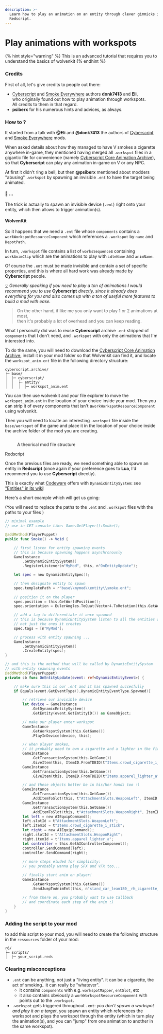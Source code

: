 ```yaml
---
description: >-
  Learn how to play an animation on an entity through clever gimmicks in
  Redscript.
---
```


# Play animations with workspots

{% hint style="warning" %}
This is an advanced tutorial that requires you to understand the basics of wolvenkit
{% endhint %}

### Credits

First of all, let's give credits to people out there:

* [Cyberscript](https://www.nexusmods.com/cyberpunk2077/mods/6475) and [Smoke Everywhere](https://www.nexusmods.com/cyberpunk2077/mods/7768) authors **donk7413** and **Eli**,\
  who originally found out how to play animation through workspots.\
  All credits to them in that regard.
* **psiberx** for his numerous hints and advices, as always.

### How to ?

It started from a talk with **@Eli** and **@donk7413** the authors of [Cyberscript](https://www.nexusmods.com/cyberpunk2077/mods/6475) and [Smoke Everywhere](https://www.nexusmods.com/cyberpunk2077/mods/7768) mods.

When asked details about how they managed to have V smokes a cigarette anywhere in-game, they mentioned having merged all `.workspot` files in a gigantic file for convenience (namely [Cyberscript Core Animation Archive](https://www.nexusmods.com/cyberpunk2077/mods/7691)), so that **Cyberscript** can play any animation in-game on V or any NPC.

At first it didn't ring a bell, but then **@psiberx** mentioned about modders "abusing" `.workspot` by spawning an invisible `.ent` to have the target being animated.

#### :thinking: ...

The trick is actually to spawn an invisible device (`.ent`) right onto your entity, which then allows to trigger animation(s).

#### WolvenKit

So it happens that we need a `.ent` file whose `components` contains a `workWorkspotResourceComponent` which references a `.workspot` by `name` and `DepotPath`.

In turn, `.workspot` file contains a list of `worksSequence`s containing `workAnimClip` which are the animations to play with `idleName` and `animName`.

Of course the `.ent` must be made invisible and contain a set of specific properties, and this is where all hard work was already made by **Cyberscript** people.

[💡](https://emojipedia.org/light-bulb/) _Generally speaking if you need to play a ton of animations I would recommend you to use_ **Cyberscript** _directly, since it already does everything for you and also comes up with a ton of useful more features to build a mod with ease._

> On the other hand, if like me you only want to play 1 or 2 animations at most,\
> then it's probably a lot of overhead and you can keep reading.

What I personally did was to reuse **Cyberscript** archive `.ent` stripped of `components` that I don't need, and `.workspot` with only the animations that I'm interested into.

To do the same, you will need to download the [Cyberscript Core Animation Archive](https://www.nexusmods.com/cyberpunk2077/mods/7691), install it in your mod folder so that Wolvenkit can find it, and locate the `workspot_anim.ent` file in the following directory structure:

```
cyberscript.archive/
├─ base/
│  ├─ cyberscript/
│  │  ├─ entity/
│  │  │  ├─ workspot_anim.ent
```

You can then use wolvenkit and your file explorer to move the `workspot_anim.ent` in the location of your choice inside your mod. Then you can strip it of every components that isn't a`workWorkspotResourceComponent` using wolvenkit.

Then you will need to locate an interesting `.workspot`  file inside the `base/workspot` of the game and place it in the location of your choice inside the archive folder of the mod you are creating.

<figure><img src="../../../.gitbook/assets/CET+RED-workspot-analysis (2).png" alt=""><figcaption><p>A theorical mod file structure</p></figcaption></figure>

Redscript

Once the previous files are ready, we need something able to spawn an entity in **Redscript** (once again if your preference goes to **Lua**, I'd recommend you to use **Cyberscript** directly).

This is exactly what [Codeware](https://github.com/psiberx/cp2077-codeware) offers with `DynamicEntitySystem`: see ["Entities" in its wiki](https://github.com/psiberx/cp2077-codeware/wiki#entities)!

Here's a short example which will get us going:

(You will need to replace the paths to the `.ent` and `.workspot` files with the paths to your files )

```swift
// minimal example
// use in CET console like: Game.GetPlayer():Smoke();

@addMethod(PlayerPuppet)
public func Smoke() -> Void {

    // first listen for entity spawning events
    // this is because spawning happens asynchronously
    GameInstance
        .GetDynamicEntitySystem()
        .RegisterListener(n"MyMod", this, n"OnEntityUpdate");

    let spec = new DynamicEntitySpec();

    // then designate entity to spawn
    spec.templatePath = r"base\\mymod\\entity\\smoke.ent";
    
    // position it on the player
    spec.position = this.GetWorldPosition();
    spec.orientation = EulerAngles.ToQuat(Vector4.ToRotation(this.GetWorldPosition()));

    // add a tag to differentiate it once spawned
    // this is because DynamicEntitySystem listen to all the entities spawned
    // not just the ones it creates
    spec.tags = [n"MyMod"];

    // process with entity spawning ...
    GameInstance
        .GetDynamicEntitySystem()
        .CreateEntity(spec);
}

// and this is the method that will be called by DynamicEntitySystem
// with entity spawning events
@addMethod(PlayerPuppet)
private cb func OnEntityUpdate(event: ref<DynamicEntityEvent>) {

    // make sure this is our .ent and it has spawned succesfully
    if Equals(event.GetEventType(),DynamicEntityEventType.Spawned){

        // retrieve our invisible device
        let device = GameInstance
            .GetDynamicEntitySystem()
            .GetEntity(event.GetEntityID()) as GameObject;

        // make our player enter workspot
        GameInstance
            .GetWorkspotSystem(this.GetGame())
            .PlayInDevice(device, this);

        // when player smokes,
        // it probably need to own a cigarette and a lighter in the first place :)
        GameInstance
            .GetTransactionSystem(this.GetGame())
            .GiveItem(this, ItemID.FromTDBID(t"Items.crowd_cigarette_i_stick"), 1);
        GameInstance
            .GetTransactionSystem(this.GetGame())
            .GiveItem(this, ItemID.FromTDBID(t"Items.apparel_lighter_a"), 1);

        // and these objects better be in his/her hands too :)
        GameInstance
            .GetTransactionSystem(this.GetGame())
            .AddItemToSlot(this, t"AttachmentSlots.WeaponLeft", ItemID.FromTDBID(t"Items.crowd_cigarette_i_stick"));
        GameInstance
            .GetTransactionSystem(this.GetGame())
            .AddItemToSlot(this, t"AttachmentSlots.WeaponRight", ItemID.FromTDBID(t"Items.apparel_lighter_a"));
        let left = new AIEquipCommand();
        left.slotId = t"AttachmentSlots.WeaponLeft";
        left.itemId = t"Items.crowd_cigarette_i_stick";
        let right = new AIEquipCommand();
        right.slotId = t"AttachmentSlots.WeaponRight";
        right.itemId = t"Items.apparel_lighter_a";
        let controller = this.GetAIControllerComponent();
        controller.SendCommand(left);
        controller.SendCommand(right);
        
        // more steps eluded for simplicity:
        // you probably wanna play SFX and VFX too... 

        // finally start anim on player!
        GameInstance
            .GetWorkspotSystem(this.GetGame())
            .SendJumpToAnimEnt(this, n"stand_car_lean180__rh_cigarette__01__smoke__01", true);
            
        // from there on, you probably want to use Callback
        // and coordinate each step of the anim :)
    }
}
```

### Adding the script to your mod

to add this script to your mod, you will need to create the following structure in the `ressources` folder of your mod:

```
r6/
├─ scripts/
│  ├─ your_script.reds
```

### Clearing misconceptions

* `.ent` can be anything, not just a "living entity". it can be a cigarette, the act of smoking.. it can really be "whatever".
  * it contains `components` with e.g. `workspotMapper`, `entSlot`, etc
  * it also contains obviously a `workWorkspotResourceComponent` with points out to the `.workspot`.
* `.workspot` gets triggered throughout `.ent`: _you don't spawn a workspot and play it on a target_, you spawn an entity which references the workspot and plays the workspot through the entity (which in turn play the animation(s), and you can "jump" from one animation to another in the same workspot).


